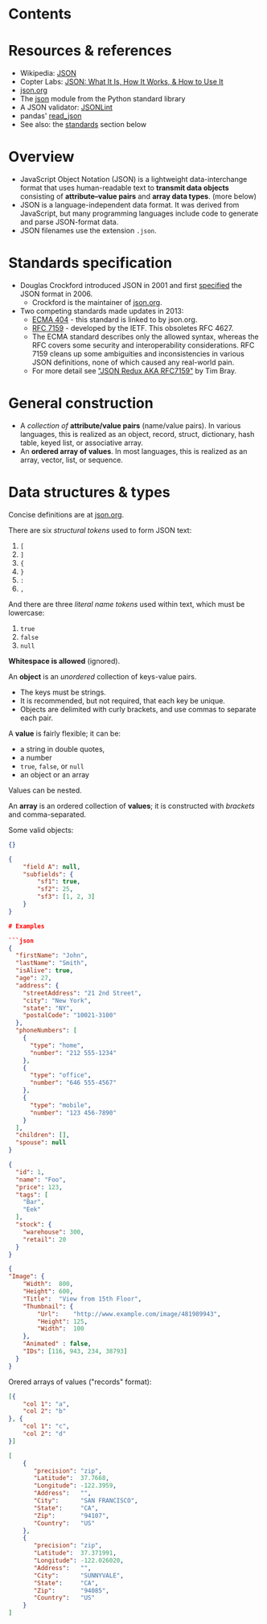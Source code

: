 # Contents

# Resources & references
- Wikipedia: [JSON](https://en.wikipedia.org/wiki/JSON)
- Copter Labs: [JSON: What It Is, How It Works, & How to Use It](https://www.copterlabs.com/json-what-it-is-how-it-works-how-to-use-it/)
- [json.org](json.org)
- The [json](https://docs.python.org/3/library/json.html) module from the Python standard library
- A JSON validator: [JSONLint](https://jsonlint.com/)
- pandas' [read_json](https://pandas.pydata.org/pandas-docs/stable/generated/pandas.read_json.html)
- See also: the [standards](#Standards-specification) section below

# Overview
- JavaScript Object Notation (JSON) is a lightweight data-interchange format that uses human-readable text to **transmit data objects** consisting of **attribute–value pairs** and **array data types**. (more below)
- JSON is a language-independent data format. It was derived from JavaScript, but many programming languages include code to generate and parse JSON-format data.
- JSON filenames use the extension `.json`.

# Standards specification
- Douglas Crockford introduced JSON in 2001 and first [specified](http://www.ietf.org/rfc/rfc4627.txt?number=4627) the JSON format in 2006.
    - Crockford is the maintainer of [json.org](json.org).
- Two competing standards made updates in 2013:
    - [ECMA 404](http://www.ecma-international.org/publications/files/ECMA-ST/ECMA-404.pdf) - this standard is linked to by json.org.
    - [RFC 7159](https://tools.ietf.org/html/rfc7159) - developed by the IETF.  This obsoletes RFC 4627.
    - The ECMA standard describes only the allowed syntax, whereas the RFC covers some security and interoperability considerations.  RFC 7159 cleans up some ambiguities and inconsistencies in various JSON definitions, none of which caused any real-world pain.
    - For more detail see ["JSON Redux AKA RFC7159"](https://www.tbray.org/ongoing/When/201x/2014/03/05/RFC7159-JSON) by Tim Bray.

# General construction
- A _collection of_ **attribute/value pairs** (name/value pairs). In various languages, this is realized as an object, record, struct, dictionary, hash table, keyed list, or associative array.
- An **ordered array of values**. In most languages, this is realized as an array, vector, list, or sequence.

# Data structures & types

Concise definitions are at [json.org](json.org).

There are six _structural tokens_ used to form JSON text:
1. `[`
2. `]`
3. `{`
4. `}`
5. `:`
6. `,`

And there are three _literal name tokens_ used within text, which must be lowercase:
1. `true`
2. `false`
3. `null`

**Whitespace is allowed** (ignored).

An **object** is an _unordered_ collection of keys-value pairs.
- The keys must be strings.
- It is recommended, but not required, that each key be unique.
- Objects are delimited with curly brackets, and use commas to separate each pair.

A **value** is fairly flexible; it can be:
- a string in double quotes,
- a number
- `true`, `false`, or `null`
- an object or an array

Values can be nested.

An **array** is an ordered collection of **values**; it is constructed with _brackets_ and comma-separated.

Some valid objects:

```json
{}
```

```json
{
    "field A": null,
    "subfields": {
        "sf1": true,
        "sf2": 25,
        "sf3": [1, 2, 3]
    }
}

# Examples

```json
{
  "firstName": "John",
  "lastName": "Smith",
  "isAlive": true,
  "age": 27,
  "address": {
    "streetAddress": "21 2nd Street",
    "city": "New York",
    "state": "NY",
    "postalCode": "10021-3100"
  },
  "phoneNumbers": [
    {
      "type": "home",
      "number": "212 555-1234"
    },
    {
      "type": "office",
      "number": "646 555-4567"
    },
    {
      "type": "mobile",
      "number": "123 456-7890"
    }
  ],
  "children": [],
  "spouse": null
}
```

```json
{
  "id": 1,
  "name": "Foo",
  "price": 123,
  "tags": [
    "Bar",
    "Eek"
  ],
  "stock": {
    "warehouse": 300,
    "retail": 20
  }
}
```

```json
{
"Image": {
    "Width":  800,
    "Height": 600,
    "Title":  "View from 15th Floor",
    "Thumbnail": {
        "Url":    "http://www.example.com/image/481989943",
        "Height": 125,
        "Width":  100
    },
    "Animated" : false,
    "IDs": [116, 943, 234, 38793]
  }
}
```

Orered arrays of values ("records" format):

```json
[{
    "col 1": "a",
    "col 2": "b"
}, {
    "col 1": "c",
    "col 2": "d"
}]
```

```json
[
    {
       "precision": "zip",
       "Latitude":  37.7668,
       "Longitude": -122.3959,
       "Address":   "",
       "City":      "SAN FRANCISCO",
       "State":     "CA",
       "Zip":       "94107",
       "Country":   "US"
    },
    {
       "precision": "zip",
       "Latitude":  37.371991,
       "Longitude": -122.026020,
       "Address":   "",
       "City":      "SUNNYVALE",
       "State":     "CA",
       "Zip":       "94085",
       "Country":   "US"
    }
]
```

